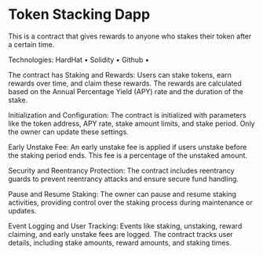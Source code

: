 # Token Stacking Dapp

This is a contract that gives rewards to anyone who stakes their token after a certain time.

Technologies: HardHat • Solidity • Github •

The contract has
Staking and Rewards: Users can stake tokens, earn rewards over time, and claim these rewards. The rewards are calculated based on the Annual Percentage Yield (APY) rate and the duration of the stake.

Initialization and Configuration: The contract is initialized with parameters like the token address, APY rate, stake amount limits, and stake period. Only the owner can update these settings.

Early Unstake Fee: An early unstake fee is applied if users unstake before the staking period ends. This fee is a percentage of the unstaked amount.

Security and Reentrancy Protection: The contract includes reentrancy guards to prevent reentrancy attacks and ensure secure fund handling.

Pause and Resume Staking: The owner can pause and resume staking activities, providing control over the staking process during maintenance or updates.

Event Logging and User Tracking: Events like staking, unstaking, reward claiming, and early unstake fees are logged. The contract tracks user details, including stake amounts, reward amounts, and staking times.
